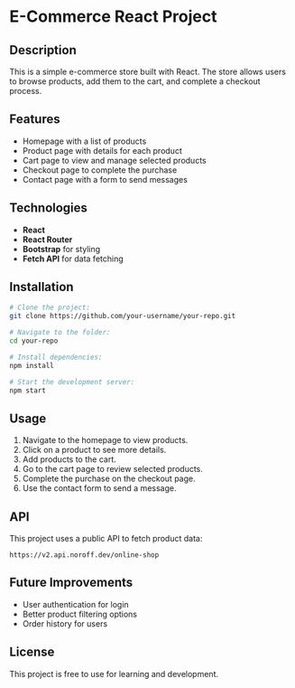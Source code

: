 # E-Commerce React Project

## Description
This is a simple e-commerce store built with React. The store allows users to browse products, add them to the cart, and complete a checkout process.

## Features
- Homepage with a list of products
- Product page with details for each product
- Cart page to view and manage selected products
- Checkout page to complete the purchase
- Contact page with a form to send messages

## Technologies
- **React**
- **React Router**
- **Bootstrap** for styling
- **Fetch API** for data fetching

## Installation
```bash
# Clone the project:
git clone https://github.com/your-username/your-repo.git

# Navigate to the folder:
cd your-repo

# Install dependencies:
npm install

# Start the development server:
npm start
```

## Usage
1. Navigate to the homepage to view products.
2. Click on a product to see more details.
3. Add products to the cart.
4. Go to the cart page to review selected products.
5. Complete the purchase on the checkout page.
6. Use the contact form to send a message.


## API
This project uses a public API to fetch product data:
```plaintext
https://v2.api.noroff.dev/online-shop
```

## Future Improvements
- User authentication for login
- Better product filtering options
- Order history for users

## License
This project is free to use for learning and development.